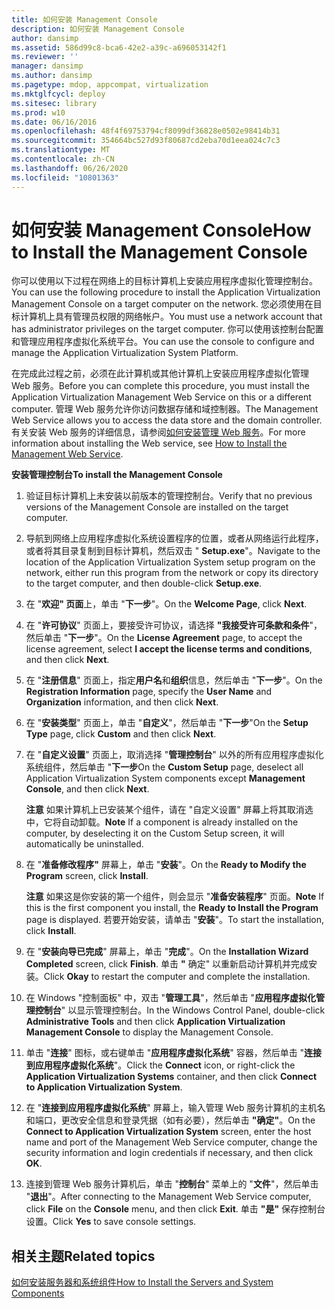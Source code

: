 ```yaml
---
title: 如何安装 Management Console
description: 如何安装 Management Console
author: dansimp
ms.assetid: 586d99c8-bca6-42e2-a39c-a696053142f1
ms.reviewer: ''
manager: dansimp
ms.author: dansimp
ms.pagetype: mdop, appcompat, virtualization
ms.mktglfcycl: deploy
ms.sitesec: library
ms.prod: w10
ms.date: 06/16/2016
ms.openlocfilehash: 48f4f69753794cf8099df36828e0502e98414b31
ms.sourcegitcommit: 354664bc527d93f80687cd2eba70d1eea024c7c3
ms.translationtype: MT
ms.contentlocale: zh-CN
ms.lasthandoff: 06/26/2020
ms.locfileid: "10801363"
---
```

# <span data-ttu-id="6aa0f-103">如何安装 Management Console</span><span class="sxs-lookup"><span data-stu-id="6aa0f-103">How to Install the Management Console</span></span>


<span data-ttu-id="6aa0f-104">你可以使用以下过程在网络上的目标计算机上安装应用程序虚拟化管理控制台。</span><span class="sxs-lookup"><span data-stu-id="6aa0f-104">You can use the following procedure to install the Application Virtualization Management Console on a target computer on the network.</span></span> <span data-ttu-id="6aa0f-105">您必须使用在目标计算机上具有管理员权限的网络帐户。</span><span class="sxs-lookup"><span data-stu-id="6aa0f-105">You must use a network account that has administrator privileges on the target computer.</span></span> <span data-ttu-id="6aa0f-106">你可以使用该控制台配置和管理应用程序虚拟化系统平台。</span><span class="sxs-lookup"><span data-stu-id="6aa0f-106">You can use the console to configure and manage the Application Virtualization System Platform.</span></span>

<span data-ttu-id="6aa0f-107">在完成此过程之前，必须在此计算机或其他计算机上安装应用程序虚拟化管理 Web 服务。</span><span class="sxs-lookup"><span data-stu-id="6aa0f-107">Before you can complete this procedure, you must install the Application Virtualization Management Web Service on this or a different computer.</span></span> <span data-ttu-id="6aa0f-108">管理 Web 服务允许你访问数据存储和域控制器。</span><span class="sxs-lookup"><span data-stu-id="6aa0f-108">The Management Web Service allows you to access the data store and the domain controller.</span></span> <span data-ttu-id="6aa0f-109">有关安装 Web 服务的详细信息，请参阅[如何安装管理 Web 服务](how-to-install-the-management-web-service.md)。</span><span class="sxs-lookup"><span data-stu-id="6aa0f-109">For more information about installing the Web service, see [How to Install the Management Web Service](how-to-install-the-management-web-service.md).</span></span>

**<span data-ttu-id="6aa0f-110">安装管理控制台</span><span class="sxs-lookup"><span data-stu-id="6aa0f-110">To install the Management Console</span></span>**

1.  <span data-ttu-id="6aa0f-111">验证目标计算机上未安装以前版本的管理控制台。</span><span class="sxs-lookup"><span data-stu-id="6aa0f-111">Verify that no previous versions of the Management Console are installed on the target computer.</span></span>

2.  <span data-ttu-id="6aa0f-112">导航到网络上应用程序虚拟化系统设置程序的位置，或者从网络运行此程序，或者将其目录复制到目标计算机，然后双击 " **Setup.exe**"。</span><span class="sxs-lookup"><span data-stu-id="6aa0f-112">Navigate to the location of the Application Virtualization System setup program on the network, either run this program from the network or copy its directory to the target computer, and then double-click **Setup.exe**.</span></span>

3.  <span data-ttu-id="6aa0f-113">在 "**欢迎" 页面**上，单击 "**下一步**"。</span><span class="sxs-lookup"><span data-stu-id="6aa0f-113">On the **Welcome Page**, click **Next**.</span></span>

4.  <span data-ttu-id="6aa0f-114">在 "**许可协议**" 页面上，要接受许可协议，请选择 **"我接受许可条款和条件**"，然后单击 "**下一步**"。</span><span class="sxs-lookup"><span data-stu-id="6aa0f-114">On the **License Agreement** page, to accept the license agreement, select **I accept the license terms and conditions**, and then click **Next**.</span></span>

5.  <span data-ttu-id="6aa0f-115">在 "**注册信息**" 页面上，指定**用户名**和**组织**信息，然后单击 "**下一步**"。</span><span class="sxs-lookup"><span data-stu-id="6aa0f-115">On the **Registration Information** page, specify the **User Name** and **Organization** information, and then click **Next**.</span></span>

6.  <span data-ttu-id="6aa0f-116">在 "**安装类型**" 页面上，单击 "**自定义**"，然后单击 "**下一步**"</span><span class="sxs-lookup"><span data-stu-id="6aa0f-116">On the **Setup Type** page, click **Custom** and then click **Next**.</span></span>

7.  <span data-ttu-id="6aa0f-117">在 "**自定义设置**" 页面上，取消选择 "**管理控制台**" 以外的所有应用程序虚拟化系统组件，然后单击 "**下一步**</span><span class="sxs-lookup"><span data-stu-id="6aa0f-117">On the **Custom Setup** page, deselect all Application Virtualization System components except **Management Console**, and then click **Next**.</span></span>

    <span data-ttu-id="6aa0f-118">**注意** 如果计算机上已安装某个组件，请在 "自定义设置" 屏幕上将其取消选中，它将自动卸载。</span><span class="sxs-lookup"><span data-stu-id="6aa0f-118">**Note** If a component is already installed on the computer, by deselecting it on the Custom Setup screen, it will automatically be uninstalled.</span></span>

     

8.  <span data-ttu-id="6aa0f-119">在 "**准备修改程序"** 屏幕上，单击 "**安装**"。</span><span class="sxs-lookup"><span data-stu-id="6aa0f-119">On the **Ready to Modify the Program** screen, click **Install**.</span></span>

    <span data-ttu-id="6aa0f-120">**注意** 如果这是你安装的第一个组件，则会显示 "**准备安装程序**" 页面。</span><span class="sxs-lookup"><span data-stu-id="6aa0f-120">**Note** If this is the first component you install, the **Ready to Install the Program** page is displayed.</span></span> <span data-ttu-id="6aa0f-121">若要开始安装，请单击 "**安装**"。</span><span class="sxs-lookup"><span data-stu-id="6aa0f-121">To start the installation, click **Install**.</span></span>

     

9.  <span data-ttu-id="6aa0f-122">在 "**安装向导已完成**" 屏幕上，单击 "**完成**"。</span><span class="sxs-lookup"><span data-stu-id="6aa0f-122">On the **Installation Wizard Completed** screen, click **Finish**.</span></span> <span data-ttu-id="6aa0f-123">单击 **"** 确定" 以重新启动计算机并完成安装。</span><span class="sxs-lookup"><span data-stu-id="6aa0f-123">Click **Okay** to restart the computer and complete the installation.</span></span>

10. <span data-ttu-id="6aa0f-124">在 Windows "控制面板" 中，双击 "**管理工具**"，然后单击 "**应用程序虚拟化管理控制台**" 以显示管理控制台。</span><span class="sxs-lookup"><span data-stu-id="6aa0f-124">In the Windows Control Panel, double-click **Administrative Tools** and then click **Application Virtualization Management Console** to display the Management Console.</span></span>

11. <span data-ttu-id="6aa0f-125">单击 "**连接**" 图标，或右键单击 "**应用程序虚拟化系统**" 容器，然后单击 "**连接到应用程序虚拟化系统**"。</span><span class="sxs-lookup"><span data-stu-id="6aa0f-125">Click the **Connect** icon, or right-click the **Application Virtualization Systems** container, and then click **Connect to Application Virtualization System**.</span></span>

12. <span data-ttu-id="6aa0f-126">在 "**连接到应用程序虚拟化系统**" 屏幕上，输入管理 Web 服务计算机的主机名和端口，更改安全信息和登录凭据（如有必要），然后单击 **"确定"**。</span><span class="sxs-lookup"><span data-stu-id="6aa0f-126">On the **Connect to Application Virtualization System** screen, enter the host name and port of the Management Web Service computer, change the security information and login credentials if necessary, and then click **OK**.</span></span>

13. <span data-ttu-id="6aa0f-127">连接到管理 Web 服务计算机后，单击 "**控制台**" 菜单上的 "**文件**"，然后单击 "**退出**"。</span><span class="sxs-lookup"><span data-stu-id="6aa0f-127">After connecting to the Management Web Service computer, click **File** on the **Console** menu, and then click **Exit**.</span></span> <span data-ttu-id="6aa0f-128">单击 **"是"** 保存控制台设置。</span><span class="sxs-lookup"><span data-stu-id="6aa0f-128">Click **Yes** to save console settings.</span></span>

## <span data-ttu-id="6aa0f-129">相关主题</span><span class="sxs-lookup"><span data-stu-id="6aa0f-129">Related topics</span></span>


[<span data-ttu-id="6aa0f-130">如何安装服务器和系统组件</span><span class="sxs-lookup"><span data-stu-id="6aa0f-130">How to Install the Servers and System Components</span></span>](how-to-install-the-servers-and-system-components.md)

 

 





